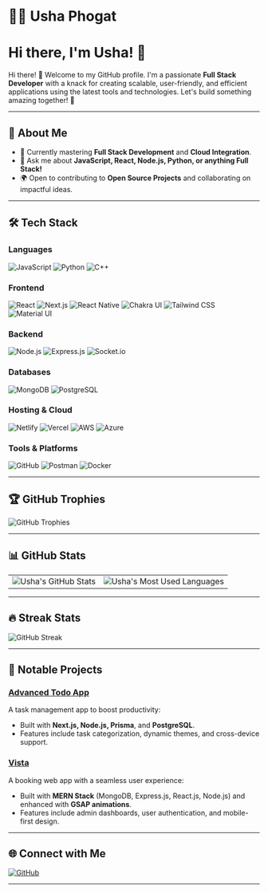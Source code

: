 # 👩‍💻 **Usha Phogat**  

# Hi there, I'm Usha! 👋


Hi there! 👋 Welcome to my GitHub profile. I'm a passionate **Full Stack Developer** with a knack for creating scalable, user-friendly, and efficient applications using the latest tools and technologies. Let's build something amazing together! 🚀  

---

## 🌟 **About Me**  
- 🌱 Currently mastering **Full Stack Development** and **Cloud Integration**.  
- 💬 Ask me about **JavaScript, React, Node.js, Python, or anything Full Stack!**  
- 🌍 Open to contributing to **Open Source Projects** and collaborating on impactful ideas.  

---

## 🛠️ **Tech Stack**  
### **Languages**  
![JavaScript](https://img.shields.io/badge/-JavaScript-F7DF1E?style=for-the-badge&logo=javascript&logoColor=black)  ![Python](https://img.shields.io/badge/-Python-3776AB?style=for-the-badge&logo=python&logoColor=white)  ![C++](https://img.shields.io/badge/-C++-00599C?style=for-the-badge&logo=c%2B%2B&logoColor=white)  

### **Frontend**  
![React](https://img.shields.io/badge/-React-61DAFB?style=for-the-badge&logo=react&logoColor=black)  ![Next.js](https://img.shields.io/badge/-Next.js-000000?style=for-the-badge&logo=nextdotjs&logoColor=white)  ![React Native](https://img.shields.io/badge/-React%20Native-61DAFB?style=for-the-badge&logo=react&logoColor=black)  ![Chakra UI](https://img.shields.io/badge/-Chakra%20UI-319795?style=for-the-badge&logo=chakraui&logoColor=white)  ![Tailwind CSS](https://img.shields.io/badge/-Tailwind%20CSS-38B2AC?style=for-the-badge&logo=tailwindcss&logoColor=white)  ![Material UI](https://img.shields.io/badge/-Material%20UI-0081CB?style=for-the-badge&logo=mui&logoColor=white)  

### **Backend**  
![Node.js](https://img.shields.io/badge/-Node.js-339933?style=for-the-badge&logo=nodedotjs&logoColor=white)  ![Express.js](https://img.shields.io/badge/-Express.js-000000?style=for-the-badge&logo=express&logoColor=white)  ![Socket.io](https://img.shields.io/badge/-Socket.io-010101?style=for-the-badge&logo=socket.io&logoColor=white)  

### **Databases**  
![MongoDB](https://img.shields.io/badge/-MongoDB-47A248?style=for-the-badge&logo=mongodb&logoColor=white)  ![PostgreSQL](https://img.shields.io/badge/-PostgreSQL-336791?style=for-the-badge&logo=postgresql&logoColor=white)  

### **Hosting & Cloud**  
![Netlify](https://img.shields.io/badge/-Netlify-00C7B7?style=for-the-badge&logo=netlify&logoColor=white)  ![Vercel](https://img.shields.io/badge/-Vercel-000000?style=for-the-badge&logo=vercel&logoColor=white)  ![AWS](https://img.shields.io/badge/-AWS-232F3E?style=for-the-badge&logo=amazonaws&logoColor=white)  ![Azure](https://img.shields.io/badge/-Azure-0078D4?style=for-the-badge&logo=microsoftazure&logoColor=white)  

### **Tools & Platforms**  
![GitHub](https://img.shields.io/badge/-GitHub-181717?style=for-the-badge&logo=github&logoColor=white)  ![Postman](https://img.shields.io/badge/-Postman-FF6C37?style=for-the-badge&logo=postman&logoColor=white)  ![Docker](https://img.shields.io/badge/-Docker-2496ED?style=for-the-badge&logo=docker&logoColor=white)  

---

## 🏆 **GitHub Trophies**  
![GitHub Trophies](https://github-profile-trophy.vercel.app/?username=ushaphogat66&theme=radical&no-frame=true&row=1&column=6)  

---

## 📊 **GitHub Stats**  
<table>
  <tr>
    <td>
      <img src="https://github-readme-stats.vercel.app/api?username=ushaphogat66&show_icons=true&theme=radical" alt="Usha's GitHub Stats">
    </td>
    <td>
      <img src="https://github-readme-stats.vercel.app/api/top-langs/?username=ushaphogat66&layout=compact&theme=radical" alt="Usha's Most Used Languages">
    </td>
  </tr>
</table>  

---

## 🔥 **Streak Stats**  
![GitHub Streak](https://github-readme-streak-stats.herokuapp.com/?user=ushaphogat66&theme=radical)  

---

## 💼 **Notable Projects**  
### **[Advanced Todo App](https://do-it-tasks.vercel.app/todo)**  
A task management app to boost productivity:  
- Built with **Next.js, Node.js, Prisma**, and **PostgreSQL**.  
- Features include task categorization, dynamic themes, and cross-device support.

### **[Vista](https://vistanks.netlify.app/)**  
A booking web app with a seamless user experience:  
- Built with **MERN Stack** (MongoDB, Express.js, React.js, Node.js) and enhanced with **GSAP animations**.  
- Features include admin dashboards, user authentication, and mobile-first design.  

---

## 🌐 **Connect with Me**  
[![GitHub](https://img.shields.io/badge/GitHub-100000?style=for-the-badge&logo=github&logoColor=white)](https://github.com/UshaPhogat66)  

---

